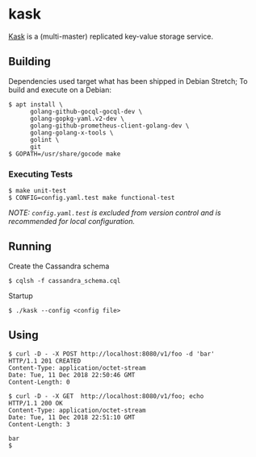 kask
====

[Kask](https://www.mediawiki.org/wiki/Kask) is a (multi-master) replicated key-value storage service.

## Building

Dependencies used target what has been shipped in Debian Stretch; To build and
execute on a Debian:

    $ apt install \
          golang-github-gocql-gocql-dev \
          golang-gopkg-yaml.v2-dev \
          golang-github-prometheus-client-golang-dev \
          golang-golang-x-tools \
          golint \
          git
    $ GOPATH=/usr/share/gocode make

### Executing Tests

    $ make unit-test
    $ CONFIG=config.yaml.test make functional-test

*NOTE: `config.yaml.test` is excluded from version control and is recommended for local configuration.*

## Running

Create the Cassandra schema

    $ cqlsh -f cassandra_schema.cql

Startup

    $ ./kask --config <config file>

## Using

    $ curl -D - -X POST http://localhost:8080/v1/foo -d 'bar'
    HTTP/1.1 201 CREATED
    Content-Type: application/octet-stream
    Date: Tue, 11 Dec 2018 22:50:46 GMT
    Content-Length: 0
    
    $ curl -D - -X GET  http://localhost:8080/v1/foo; echo
    HTTP/1.1 200 OK
    Content-Type: application/octet-stream
    Date: Tue, 11 Dec 2018 22:51:10 GMT
    Content-Length: 3
    
    bar
    $
